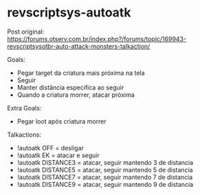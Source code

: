 # revscriptsys-autoatk
Post original: https://forums.otserv.com.br/index.php?/forums/topic/169943-revscriptsysotbr-auto-attack-monsters-talkaction/


Goals:
- Pegar target da criatura mais próxima na tela
- Seguir
- Manter distância especifica ao seguir
- Quando a criatura morrer, atacar próxima

Extra Goals:
- Pegar loot após criatura morrer

Talkactions:
- !autoatk OFF = desligar
- !autoatk EK = atacar e seguir
- !autoatk DISTANCE3 = atacar, seguir mantendo 3 de distancia
- !autoatk DISTANCE5 = atacar, seguir mantendo 5 de distancia
- !autoatk DISTANCE7 = atacar, seguir mantendo 7 de distancia
- !autoatk DISTANCE9 = atacar, seguir mantendo 9 de distancia
